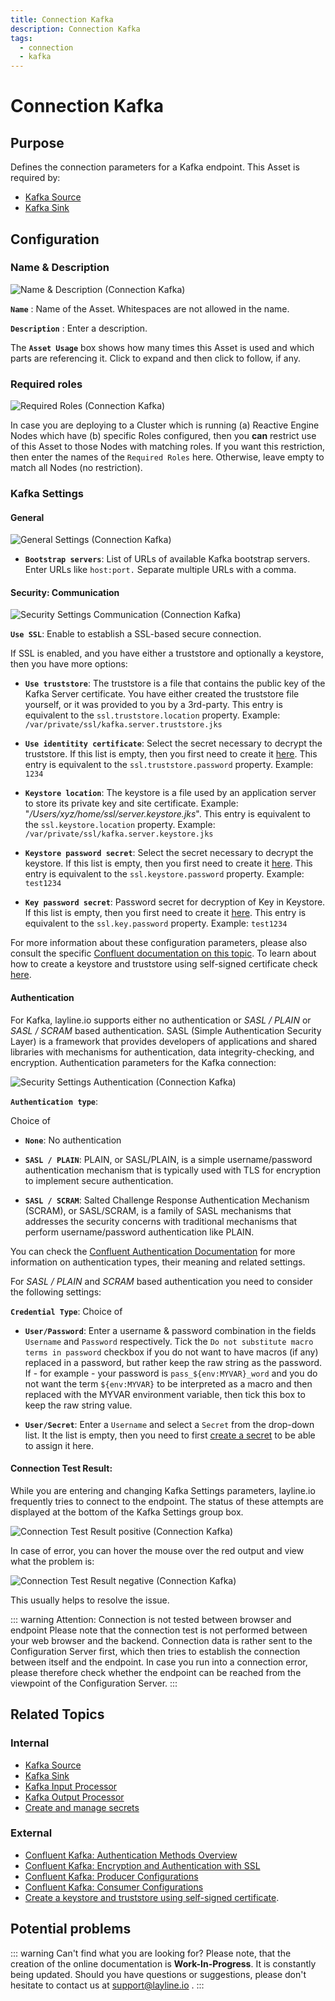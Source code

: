 ```yaml
---
title: Connection Kafka
description: Connection Kafka
tags:
  - connection
  - kafka
---
```


# Connection Kafka


## Purpose

Defines the connection parameters for a Kafka endpoint. This Asset is required by:

* [Kafka Source](/assets/sources/asset-source-kafka.md)
* [Kafka Sink](/assets/sinks/asset-sink-kafka.md)

## Configuration

### Name & Description
![Name & Description (Connection Kafka)](./.asset-connection-kafka-images/d524b928.png)

**`Name`** : Name of the Asset. Whitespaces are not allowed in the name.

**`Description`** : Enter a description.

The **`Asset Usage`** box shows how many times this Asset is used and which parts are referencing it. Click to expand and then click to follow, if any.

### Required roles

![Required Roles (Connection Kafka)](./.asset-connection-kafka-images/c2e6ec39.png)

In case you are deploying to a Cluster which is running (a) Reactive Engine Nodes which have (b) specific Roles configured, then you **can** restrict use of this Asset to those Nodes with matching roles.
If you want this restriction, then enter the names of the `Required Roles` here. Otherwise, leave empty to match all Nodes (no restriction).


### Kafka Settings

#### General

![General Settings (Connection Kafka)](./.asset-connection-kafka-images/bea9ffb0.png)

* **`Bootstrap servers`**: List of URLs of available Kafka bootstrap servers. Enter URLs like `host:port.` Separate multiple URLs with a comma.

#### Security: Communication

![Security Settings Communication (Connection Kafka)](./.asset-connection-kafka-images/22dd0741.png)

**`Use SSL`**: Enable to establish a SSL-based secure connection.

If SSL is enabled, and you have either a truststore and optionally a keystore, then you have more options:

* **`Use truststore`**: The truststore is a file that contains the public key of the Kafka Server certificate. You have either created the truststore file yourself, or it was provided to you by a 3rd-party. 
This entry is equivalent to the `ssl.truststore.location` property. 
Example: `/var/private/ssl/kafka.server.truststore.jks`

* **`Use identitity certificate`**: Select the secret necessary to decrypt the truststore. If this list is empty, then you first need to create it [here](/assets/resources/asset-resource-secret.md).
This entry is equivalent to the `ssl.truststore.password` property.
Example: `1234`

* **`Keystore location`**: The keystore is a file used by an application server to store its private key and site certificate.  Example: "_/Users/xyz/home/ssl/server.keystore.jks_".
This entry is equivalent to the `ssl.keystore.location` property.
Example: `/var/private/ssl/kafka.server.keystore.jks`

* **`Keystore password secret`**: Select the secret necessary to decrypt the keystore. If this list is empty, then you first need to create it [here](/assets/resources/asset-resource-secret.md).
This entry is equivalent to the `ssl.keystore.password` property.
Example: `test1234`
  
* **`Key password secret`**:  Password secret for decryption of Key in Keystore. If this list is empty, then you first need to create it [here](/assets/resources/asset-resource-secret.md).
This entry is equivalent to the `ssl.key.password` property.
Example: `test1234`

For more information about these configuration parameters, please also consult the specific [Confluent documentation on this topic](https://docs.confluent.io/platform/current/kafka/authentication_ssl.html).
To learn about how to create a keystore and truststore using self-signed certificate check [here](https://unix.stackexchange.com/questions/347116/how-to-create-keystore-and-truststore-using-self-signed-certificate).


#### Authentication

For Kafka, layline.io supports either no authentication or _SASL / PLAIN_ or _SASL / SCRAM_ based authentication. 
SASL (Simple Authentication Security Layer) is a framework that provides developers of applications and shared libraries with mechanisms for authentication, data integrity-checking, and encryption. 
Authentication parameters for the Kafka connection:

![Security Settings Authentication (Connection Kafka)](./.asset-connection-kafka-images/5a780d01.png)

**`Authentication type`**: 

Choice of
* **`None`**: No authentication

* **`SASL / PLAIN`**: PLAIN, or SASL/PLAIN, is a simple username/password authentication mechanism that is typically used with TLS for encryption to implement secure authentication.

* **`SASL / SCRAM`**: Salted Challenge Response Authentication Mechanism (SCRAM), or SASL/SCRAM, is a family of SASL mechanisms that addresses the security concerns with traditional mechanisms that perform username/password authentication like PLAIN.

You can check the [Confluent Authentication Documentation](https://docs.confluent.io/platform/current/kafka/overview-authentication-methods.html) for more information on authentication types, their meaning and related settings. 

For _SASL / PLAIN_ and _SCRAM_ based authentication you need to consider the following settings:

**`Credential Type`**: Choice of

* **`User/Password`**: Enter a username & password combination in the fields `Username` and `Password` respectively. 
Tick the `Do not substitute macro terms in password` checkbox if you do not want to have macros (if any) replaced in a password, but rather keep the raw string as the password. 
If - for example - your password is `pass_${env:MYVAR}_word` and you do not want the term `${env:MYVAR}` to be interpreted as a macro and then replaced with the MYVAR environment variable, then tick this box to keep the raw string value. 

* **`User/Secret`**: Enter a `Username` and select a `Secret` from the drop-down list. It the list is empty, then you need to first [create a secret](/assets/resources/asset-resource-secret.md) to be able to assign it here.

#### Connection Test Result:

While you are entering and changing Kafka Settings parameters, layline.io frequently tries to connect to the endpoint.
The status of these attempts are displayed at the bottom of the Kafka Settings group box. 

![Connection Test Result positive (Connection Kafka)](./.asset-connection-kafka-images/f905dfed.png)

In case of error, you can hover the mouse over the red output and view what the problem is:

![Connection Test Result negative (Connection Kafka)](./.asset-connection-kafka-images/e8fd8a47.png)

This usually helps to resolve the issue.

::: warning Attention: Connection is not tested between browser and endpoint
Please note that the connection test is not performed between your web browser and the backend. 
Connection data is rather sent to the Configuration Server first, which then tries to establish the connection between itself and the endpoint.
In case you run into a connection error, please therefore check whether the endpoint can be reached from the viewpoint of the Configuration Server. 
:::

## Related Topics

### Internal
* [Kafka Source](/assets/sources/asset-source-kafka.md)
* [Kafka Sink](/assets/sinks/asset-sink-kafka.md)
* [Kafka Input Processor](/assets/processors-input/asset-input-kafka.md)
* [Kafka Output Processor](/assets/processors-output/asset-output-kafka.md)
* [Create and manage secrets](/assets/resources/asset-resource-secret.md)

### External
* [Confluent Kafka: Authentication Methods Overview](https://docs.confluent.io/platform/current/kafka/overview-authentication-methods.html)
* [Confluent Kafka: Encryption and Authentication with SSL](https://docs.confluent.io/platform/current/kafka/authentication_ssl.html)
* [Confluent Kafka: Producer Configurations](https://docs.confluent.io/platform/current/installation/configuration/producer-configs.html)
* [Confluent Kafka: Consumer Configurations](https://docs.confluent.io/platform/current/installation/configuration/consumer-configs.html)
* [Create a keystore and truststore using self-signed certificate](https://unix.stackexchange.com/questions/347116/how-to-create-keystore-and-truststore-using-self-signed-certificate).


## Potential problems

::: warning Can't find what you are looking for?
Please note, that the creation of the online documentation is **Work-In-Progress**. It is constantly being updated.
Should you have questions or suggestions, please don't hesitate to contact us at support@layline.io .
:::

